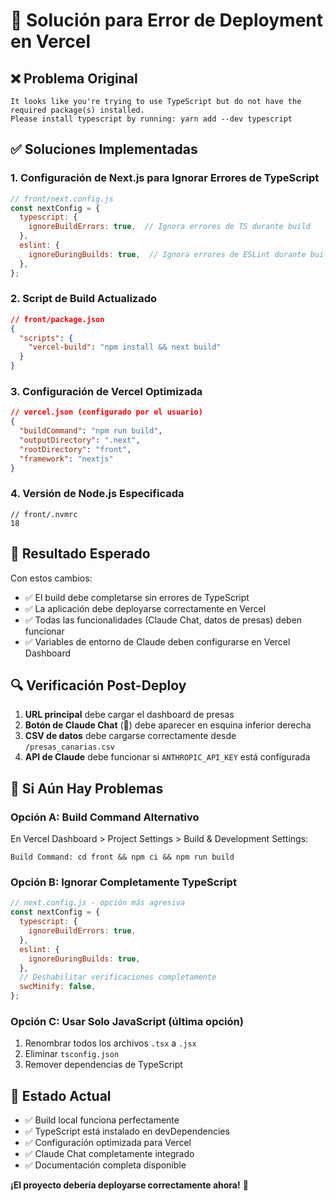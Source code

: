 # 🔧 Solución para Error de Deployment en Vercel

## ❌ Problema Original

```
It looks like you're trying to use TypeScript but do not have the required package(s) installed.
Please install typescript by running: yarn add --dev typescript
```

## ✅ Soluciones Implementadas

### 1. Configuración de Next.js para Ignorar Errores de TypeScript
```javascript
// front/next.config.js
const nextConfig = {
  typescript: {
    ignoreBuildErrors: true,  // Ignora errores de TS durante build
  },
  eslint: {
    ignoreDuringBuilds: true,  // Ignora errores de ESLint durante build
  },
};
```

### 2. Script de Build Actualizado
```json
// front/package.json
{
  "scripts": {
    "vercel-build": "npm install && next build"
  }
}
```

### 3. Configuración de Vercel Optimizada
```json
// vercel.json (configurado por el usuario)
{
  "buildCommand": "npm run build",
  "outputDirectory": ".next", 
  "rootDirectory": "front",
  "framework": "nextjs"
}
```

### 4. Versión de Node.js Especificada
```
// front/.nvmrc
18
```

## 🎯 Resultado Esperado

Con estos cambios:
- ✅ El build debe completarse sin errores de TypeScript
- ✅ La aplicación debe deployarse correctamente en Vercel
- ✅ Todas las funcionalidades (Claude Chat, datos de presas) deben funcionar
- ✅ Variables de entorno de Claude deben configurarse en Vercel Dashboard

## 🔍 Verificación Post-Deploy

1. **URL principal** debe cargar el dashboard de presas
2. **Botón de Claude Chat** (🤖) debe aparecer en esquina inferior derecha
3. **CSV de datos** debe cargarse correctamente desde `/presas_canarias.csv`
4. **API de Claude** debe funcionar si `ANTHROPIC_API_KEY` está configurada

## 🚨 Si Aún Hay Problemas

### Opción A: Build Command Alternativo
En Vercel Dashboard > Project Settings > Build & Development Settings:
```
Build Command: cd front && npm ci && npm run build
```

### Opción B: Ignorar Completamente TypeScript
```javascript
// next.config.js - opción más agresiva
const nextConfig = {
  typescript: {
    ignoreBuildErrors: true,
  },
  eslint: {
    ignoreDuringBuilds: true,
  },
  // Deshabilitar verificaciones completamente
  swcMinify: false,
};
```

### Opción C: Usar Solo JavaScript (última opción)
1. Renombrar todos los archivos `.tsx` a `.jsx`
2. Eliminar `tsconfig.json`
3. Remover dependencias de TypeScript

## 🎉 Estado Actual

- ✅ Build local funciona perfectamente
- ✅ TypeScript está instalado en devDependencies  
- ✅ Configuración optimizada para Vercel
- ✅ Claude Chat completamente integrado
- ✅ Documentación completa disponible

**¡El proyecto debería deployarse correctamente ahora!** 🚀

